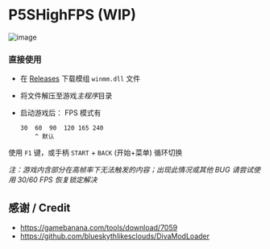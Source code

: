 ﻿# P5SHighFPS (WIP)
![image](https://github.com/mos9527/P5SHighFPS/assets/31397301/26dbc284-6de9-4841-a9c9-67e1053b3917)

### 直接使用
- 在 [Releases](https://github.com/mos9527/P5SHighFPS/releases) 下载模组 `winmm.dll` 文件
- 将文件解压至游戏*主程序*目录
- 启动游戏后：
FPS 模式有

      30  60  90  120 165 240
          ^ 默认
使用 `F1` 键，或手柄 `START` + `BACK` (开始+菜单) 循环切换

*注：游戏内含部分在高帧率下无法触发的内容；出现此情况或其他 BUG 请尝试使用 30/60 FPS 恢复锁定解决*
## 感谢 / Credit

- https://gamebanana.com/tools/download/7059
- https://github.com/blueskythlikesclouds/DivaModLoader